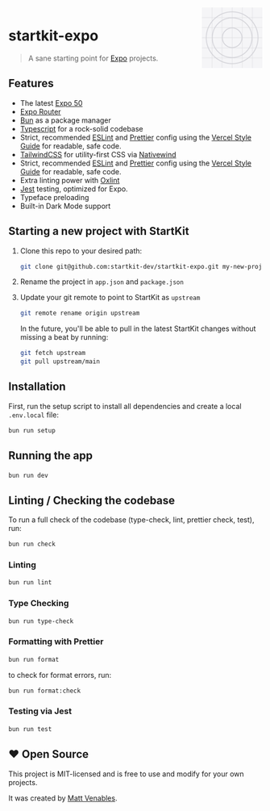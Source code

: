 <img src="./assets/images/icon.png" align="right" width="120" height="120" />

# startkit-expo

> A sane starting point for [Expo](https://expo.dev) projects.

## Features

- The latest [Expo 50](https://expo.dev)
- [Expo Router](https://docs.expo.dev/router/introduction/)
- [Bun](https://bun.sh) as a package manager
- [Typescript](https://www.typescriptlang.org/) for a rock-solid codebase
- Strict, recommended [ESLint](https://eslint.org/) and [Prettier](https://prettier.io/) config using the [Vercel Style Guide](https://github.com/vercel/style-guide) for readable, safe code.
- [TailwindCSS](https://tailwindcss.com/) for utility-first CSS via [Nativewind](https://www.nativewind.dev/)
- Strict, recommended [ESLint](https://eslint.org/) and [Prettier](https://prettier.io/) config using the [Vercel Style Guide](https://github.com/vercel/style-guide) for readable, safe code.
- Extra linting power with [Oxlint](https://oxc-project.github.io)
- [Jest](https://jestjs.io/) testing, optimized for Expo.
- Typeface preloading
- Built-in Dark Mode support

## Starting a new project with StartKit

1. Clone this repo to your desired path:

   ```sh
   git clone git@github.com:startkit-dev/startkit-expo.git my-new-project
   ```

2. Rename the project in `app.json` and `package.json`

3. Update your git remote to point to StartKit as `upstream`

   ```sh
   git remote rename origin upstream
   ```

   In the future, you'll be able to pull in the latest StartKit changes without
   missing a beat by running:

   ```sh
   git fetch upstream
   git pull upstream/main
   ```

## Installation

First, run the setup script to install all dependencies and create a local `.env.local` file:

```sh
bun run setup
```

## Running the app

```sh
bun run dev
```

## Linting / Checking the codebase

To run a full check of the codebase (type-check, lint, prettier check, test), run:

```sh
bun run check
```

### Linting

```sh
bun run lint
```

### Type Checking

```sh
bun run type-check
```

### Formatting with Prettier

```sh
bun run format
```

to check for format errors, run:

```sh
bun run format:check
```

### Testing via Jest

```sh
bun run test
```

## ❤️ Open Source

This project is MIT-licensed and is free to use and modify for your own projects.

It was created by [Matt Venables](https://venabl.es).
